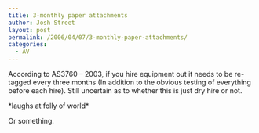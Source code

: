 ```yaml
---
title: 3-monthly paper attachments
author: Josh Street
layout: post
permalink: /2006/04/07/3-monthly-paper-attachments/
categories:
  - AV
---
```

According to AS3760 &#8211; 2003, if you hire equipment out it needs to be re-tagged every three months (In addition to the obvious testing of everything before each hire). Still uncertain as to whether this is just dry hire or not.

\*laughs at folly of world\*

Or something.
